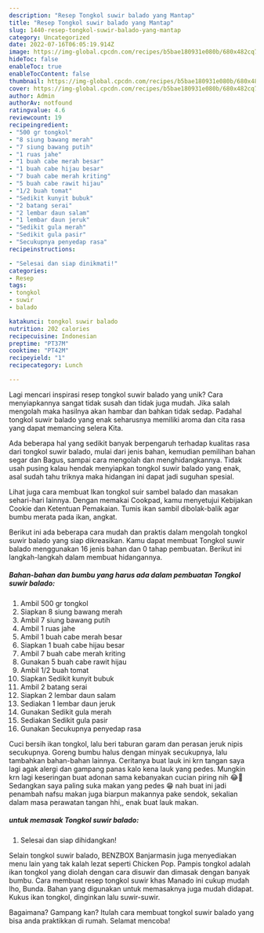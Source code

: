 ```yaml
---
description: "Resep Tongkol suwir balado yang Mantap"
title: "Resep Tongkol suwir balado yang Mantap"
slug: 1440-resep-tongkol-suwir-balado-yang-mantap
category: Uncategorized
date: 2022-07-16T06:05:19.914Z
image: https://img-global.cpcdn.com/recipes/b5bae180931e080b/680x482cq70/tongkol-suwir-balado-foto-resep-utama.jpg
hideToc: false
enableToc: true
enableTocContent: false
thumbnail: https://img-global.cpcdn.com/recipes/b5bae180931e080b/680x482cq70/tongkol-suwir-balado-foto-resep-utama.jpg
cover: https://img-global.cpcdn.com/recipes/b5bae180931e080b/680x482cq70/tongkol-suwir-balado-foto-resep-utama.jpg
author: Admin
authorAv: notfound
ratingvalue: 4.6
reviewcount: 19
recipeingredient:
- "500 gr tongkol"
- "8 siung bawang merah"
- "7 siung bawang putih"
- "1 ruas jahe"
- "1 buah cabe merah besar"
- "1 buah cabe hijau besar"
- "7 buah cabe merah kriting"
- "5 buah cabe rawit hijau"
- "1/2 buah tomat"
- "Sedikit kunyit bubuk"
- "2 batang serai"
- "2 lembar daun salam"
- "1 lembar daun jeruk"
- "Sedikit gula merah"
- "Sedikit gula pasir"
- "Secukupnya penyedap rasa"
recipeinstructions:

- "Selesai dan siap dinikmati!"
categories:
- Resep
tags:
- tongkol
- suwir
- balado

katakunci: tongkol suwir balado 
nutrition: 202 calories
recipecuisine: Indonesian
preptime: "PT37M"
cooktime: "PT42M"
recipeyield: "1"
recipecategory: Lunch

---
```





Lagi mencari inspirasi resep tongkol suwir balado yang unik? Cara menyiapkannya sangat tidak susah dan tidak juga mudah. Jika salah mengolah maka hasilnya akan hambar dan bahkan tidak sedap. Padahal tongkol suwir balado yang enak seharusnya memiliki aroma dan cita rasa yang dapat memancing selera Kita.





Ada beberapa hal yang sedikit banyak berpengaruh terhadap kualitas rasa dari tongkol suwir balado, mulai dari jenis bahan, kemudian pemilihan bahan segar dan Bagus, sampai cara mengolah dan menghidangkannya. Tidak usah pusing kalau hendak menyiapkan tongkol suwir balado yang enak,      asal sudah tahu triknya maka hidangan ini dapat jadi suguhan spesial.














Lihat juga cara membuat Ikan tongkol suir sambel balado dan masakan sehari-hari lainnya. Dengan memakai Cookpad, kamu menyetujui Kebijakan Cookie dan Ketentuan Pemakaian. Tumis ikan sambil dibolak-balik agar bumbu merata pada ikan, angkat.






Berikut ini ada beberapa cara mudah dan praktis dalam mengolah tongkol suwir balado yang siap dikreasikan. Kamu dapat membuat Tongkol suwir balado menggunakan 16 jenis bahan dan 0 tahap pembuatan. Berikut ini langkah-langkah dalam membuat hidangannya.

<!--inarticleads1-->

##### Bahan-bahan dan bumbu yang harus ada dalam pembuatan Tongkol suwir balado:

1. Ambil 500 gr tongkol
1. Siapkan 8 siung bawang merah
1. Ambil 7 siung bawang putih
1. Ambil 1 ruas jahe
1. Ambil 1 buah cabe merah besar
1. Siapkan 1 buah cabe hijau besar
1. Ambil 7 buah cabe merah kriting
1. Gunakan 5 buah cabe rawit hijau
1. Ambil 1/2 buah tomat
1. Siapkan Sedikit kunyit bubuk
1. Ambil 2 batang serai
1. Siapkan 2 lembar daun salam
1. Sediakan 1 lembar daun jeruk
1. Gunakan Sedikit gula merah
1. Sediakan Sedikit gula pasir
1. Gunakan Secukupnya penyedap rasa


Cuci bersih ikan tongkol, lalu beri taburan garam dan perasan jeruk nipis secukupnya. Goreng bumbu halus dengan minyak secukupnya, lalu tambahkan bahan-bahan lainnya. Ceritanya buat lauk ini krn tangan saya lagi agak alergi dan gampang panas kalo kena lauk yang pedes. Mungkin krn lagi keseringan buat adonan sama kebanyakan cucian piring nih 😂🤭 Sedangkan saya paling suka makan yang pedes 😁 nah buat ini jadi penambah nafsu makan juga biarpun makannya pake sendok, sekalian dalam masa perawatan tangan hhi,, enak buat lauk makan. 

<!--inarticleads2-->

#####  untuk memasak Tongkol suwir balado:


1. Selesai dan siap dihidangkan!

Selain tongkol suwir balado, BENZBOX Banjarmasin juga menyediakan menu lain yang tak kalah lezat seperti Chicken Pop. Pampis tongkol adalah ikan tongkol yang diolah dengan cara disuwir dan dimasak dengan banyak bumbu. Cara membuat resep tongkol suwir khas Manado ini cukup mudah lho, Bunda. Bahan yang digunakan untuk memasaknya juga mudah didapat. Kukus ikan tongkol, dinginkan lalu suwir-suwir. 

Bagaimana? Gampang kan? Itulah cara membuat tongkol suwir balado yang bisa anda praktikkan di rumah. Selamat mencoba!
